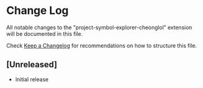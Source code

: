 # Change Log

All notable changes to the "project-symbol-explorer-cheonglol" extension will be documented in this file.

Check [Keep a Changelog](http://keepachangelog.com/) for recommendations on how to structure this file.

## [Unreleased]

- Initial release